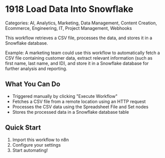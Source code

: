 # 1918 Load Data Into Snowflake

Categories: AI, Analytics, Marketing, Data Management, Content Creation, Ecommerce, Engineering, IT, Project Management, Webhooks

This workflow retrieves a CSV file, processes the data, and stores it in a Snowflake database.

Example: A marketing team could use this workflow to automatically fetch a CSV file containing customer data, extract relevant information (such as first name, last name, and ID), and store it in a Snowflake database for further analysis and reporting.

## What You Can Do
- Triggered manually by clicking "Execute Workflow"
- Fetches a CSV file from a remote location using an HTTP request
- Processes the CSV data using the Spreadsheet File and Set nodes
- Stores the processed data in a Snowflake database table

## Quick Start
1. Import this workflow to n8n
2. Configure your settings
3. Start automating!


